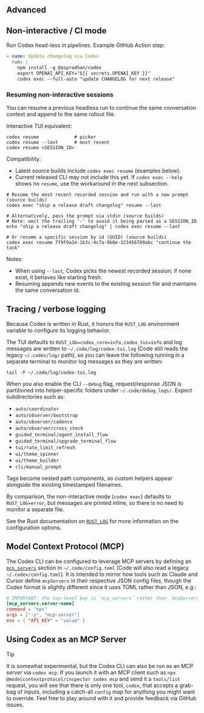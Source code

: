 ## Advanced

## Non-interactive / CI mode

Run Codex head-less in pipelines. Example GitHub Action step:

```yaml
- name: Update changelog via Codex
  run: |
    npm install -g @aspradhan/codex
    export OPENAI_API_KEY="${{ secrets.OPENAI_KEY }}"
    codex exec --full-auto "update CHANGELOG for next release"
```

### Resuming non-interactive sessions

You can resume a previous headless run to continue the same conversation context and append to the same rollout file.

Interactive TUI equivalent:

```shell
codex resume             # picker
codex resume --last      # most recent
codex resume <SESSION_ID>
```

Compatibility:

- Latest source builds include `codex exec resume` (examples below).
- Current released CLI may not include this yet. If `codex exec --help` shows no `resume`, use the workaround in the next subsection.

```shell
# Resume the most recent recorded session and run with a new prompt (source builds)
codex exec "ship a release draft changelog" resume --last

# Alternatively, pass the prompt via stdin (source builds)
# Note: omit the trailing '-' to avoid it being parsed as a SESSION_ID
echo "ship a release draft changelog" | codex exec resume --last

# Or resume a specific session by id (UUID) (source builds)
codex exec resume 7f9f9a2e-1b3c-4c7a-9b0e-123456789abc "continue the task"
```

Notes:

- When using `--last`, Codex picks the newest recorded session; if none exist, it behaves like starting fresh.
- Resuming appends new events to the existing session file and maintains the same conversation id.

## Tracing / verbose logging

Because Codex is written in Rust, it honors the `RUST_LOG` environment variable to configure its logging behavior.

The TUI defaults to `RUST_LOG=codex_core=info,codex_tui=info` and log messages are written to `~/.code/log/codex-tui.log` (Code still reads the legacy `~/.codex/log/` path), so you can leave the following running in a separate terminal to monitor log messages as they are written:

```
tail -F ~/.code/log/codex-tui.log
```

When you also enable the CLI `--debug` flag, request/response JSON is
partitioned into helper-specific folders under `~/.code/debug_logs/`. Expect
subdirectories such as:

- `auto/coordinator`
- `auto/observer/bootstrap`
- `auto/observer/cadence`
- `auto/observer/cross_check`
- `guided_terminal/agent_install_flow`
- `guided_terminal/upgrade_terminal_flow`
- `tui/rate_limit_refresh`
- `ui/theme_spinner`
- `ui/theme_builder`
- `cli/manual_prompt`

Tags become nested path components, so custom helpers appear alongside the
existing timestamped filenames.

By comparison, the non-interactive mode (`codex exec`) defaults to `RUST_LOG=error`, but messages are printed inline, so there is no need to monitor a separate file.

See the Rust documentation on [`RUST_LOG`](https://docs.rs/env_logger/latest/env_logger/#enabling-logging) for more information on the configuration options.

## Model Context Protocol (MCP)

The Codex CLI can be configured to leverage MCP servers by defining an [`mcp_servers`](./config.md#mcp_servers) section in `~/.code/config.toml` (Code will also read a legacy `~/.codex/config.toml`). It is intended to mirror how tools such as Claude and Cursor define `mcpServers` in their respective JSON config files, though the Codex format is slightly different since it uses TOML rather than JSON, e.g.:

```toml
# IMPORTANT: the top-level key is `mcp_servers` rather than `mcpServers`.
[mcp_servers.server-name]
command = "npx"
args = ["-y", "mcp-server"]
env = { "API_KEY" = "value" }
```

## Using Codex as an MCP Server
> [!TIP]
> It is somewhat experimental, but the Codex CLI can also be run as an MCP _server_ via `codex mcp`. If you launch it with an MCP client such as `npx @modelcontextprotocol/inspector codex mcp` and send it a `tools/list` request, you will see that there is only one tool, `codex`, that accepts a grab-bag of inputs, including a catch-all `config` map for anything you might want to override. Feel free to play around with it and provide feedback via GitHub issues. 
